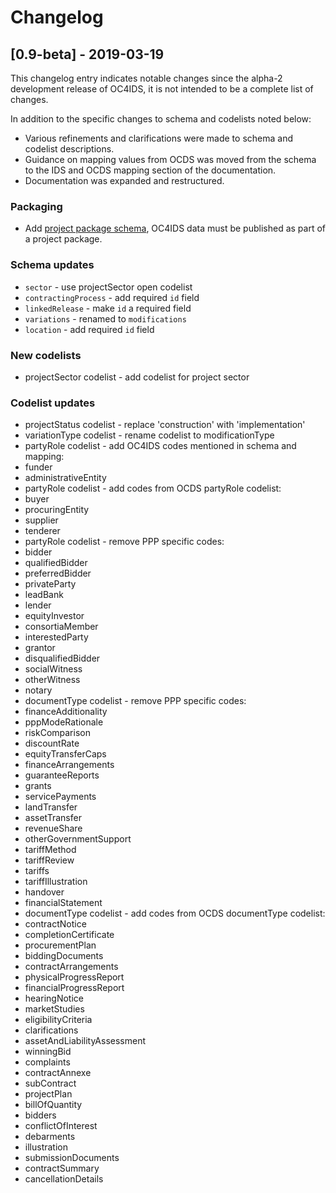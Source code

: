 # Changelog

## [0.9-beta] - 2019-03-19

This changelog entry indicates notable changes since the alpha-2 development release of OC4IDS, it is not intended to be a complete list of changes.

In addition to the specific changes to schema and codelists noted below:

* Various refinements and clarifications were made to schema and codelist descriptions.
* Guidance on mapping values from OCDS was moved from the schema to the IDS and OCDS mapping section of the documentation.
* Documentation was expanded and restructured.

### Packaging

* Add [project package schema](http://standard.open-contracting.org/infrastructure/latest/en/reference/package/), OC4IDS data must be published as part of a project package.

### Schema updates

* `sector` - use projectSector open codelist
* `contractingProcess` - add required `id` field
* `linkedRelease` - make `id` a required field
* `variations` - renamed to `modifications`
* `location` - add required `id` field

### New codelists

* projectSector codelist - add codelist for project sector

### Codelist updates

* projectStatus codelist - replace 'construction' with 'implementation'
* variationType codelist - rename codelist to modificationType
* partyRole codelist - add OC4IDS codes mentioned in schema and mapping:
 * funder
 * administrativeEntity
* partyRole codelist - add codes from OCDS partyRole codelist:
 * buyer
 * procuringEntity
 * supplier
 * tenderer
* partyRole codelist - remove PPP specific codes:
 * bidder
 * qualifiedBidder
 * preferredBidder
 * privateParty
 * leadBank
 * lender
 * equityInvestor
 * consortiaMember
 * interestedParty
 * grantor
 * disqualifiedBidder
 * socialWitness
 * otherWitness
 * notary
* documentType codelist - remove PPP specific codes:
 * financeAdditionality
 * pppModeRationale
 * riskComparison
 * discountRate
 * equityTransferCaps
 * financeArrangements
 * guaranteeReports
 * grants
 * servicePayments
 * landTransfer
 * assetTransfer
 * revenueShare
 * otherGovernmentSupport
 * tariffMethod
 * tariffReview
 * tariffs
 * tariffIllustration
 * handover
 * financialStatement
* documentType codelist - add codes from OCDS documentType codelist:
 * contractNotice
 * completionCertificate
 * procurementPlan
 * biddingDocuments
 * contractArrangements
 * physicalProgressReport
 * financialProgressReport
 * hearingNotice
 * marketStudies
 * eligibilityCriteria
 * clarifications
 * assetAndLiabilityAssessment
 * winningBid
 * complaints
 * contractAnnexe
 * subContract
 * projectPlan
 * billOfQuantity
 * bidders
 * conflictOfInterest
 * debarments
 * illustration
 * submissionDocuments
 * contractSummary
 * cancellationDetails
